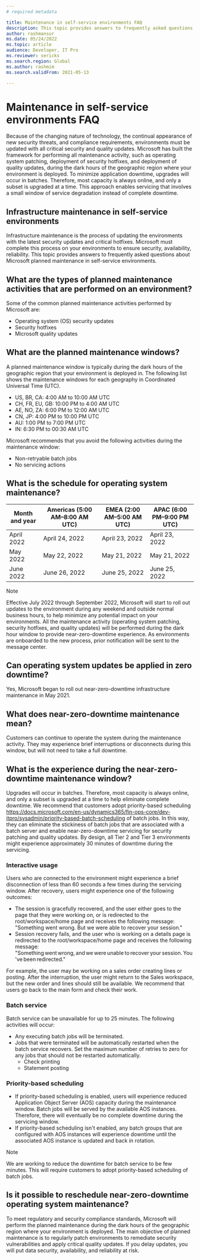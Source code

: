 ```yaml
---
# required metadata

title: Maintenance in self-service environments FAQ
description: This topic provides answers to frequently asked questions about the Microsoft planned maintenance in self-service environments.
author: rashmansur
ms.date: 05/24/2022
ms.topic: article
audience: Developer, IT Pro
ms.reviewer: sericks
ms.search.region: Global
ms.author: rashmim
ms.search.validFrom: 2021-05-13

---
```


# Maintenance in self-service environments FAQ
Because of the changing nature of technology, the continual appearance of new security threats, and compliance requirements, environments must be updated with all critical security and quality updates. Microsoft has built the framework for performing all maintenance activity, such as operating system patching, deployment of security hotfixes, and deployment of quality updates, during the dark hours of the geographic region where your environment is deployed. To minimize application downtime, upgrades will occur in batches. Therefore, most capacity is always online, and only a subset is upgraded at a time. This approach enables servicing that involves a small window of service degradation instead of complete downtime.

## Infrastructure maintenance in self-service environments
Infrastructure maintenance is the process of updating the environments with the latest security updates and critical hotfixes. Microsoft must complete this process on your environments to ensure security, availability, reliability. This topic provides answers to frequently asked questions about Microsoft planned maintenance in self-service environments.

## What are the types of planned maintenance activities that are performed on an environment?
Some of the common planned maintenance activities performed by Microsoft are:

- Operating system (OS) security updates
- Security hotfixes
- Microsoft quality updates

## What are the planned maintenance windows?
A planned maintenance window is typically during the dark hours of the geographic region that your environment is deployed in. The following list shows the maintenance windows for each geography in Coordinated Universal Time (UTC).

- US, BR, CA: 4:00 AM to 10:00 AM UTC 
- CH, FR, EU, GB: 10:00 PM to 4:00 AM UTC
- AE, NO, ZA: 6:00 PM to 12:00 AM UTC
- CN, JP: 4:00 PM to 10:00 PM UTC
- AU: 1:00 PM to 7:00 PM UTC
- IN: 6:30 PM to 00:30 AM UTC

Microsoft recommends that you avoid the following activities during the maintenance window:

- Non-retryable batch jobs
- No servicing actions

## What is the schedule for operating system maintenance?

| Month and year | Americas (5:00 AM–8:00 AM UTC) | EMEA (2:00 AM–5:00 AM UTC) | APAC (6:00 PM–9:00 PM UTC) |
|----------|--------------------------|----------------------|----------------------|
| April 2022 | April 24, 2022 | April 23, 2022 | April 23, 2022 |
| May 2022 | May 22, 2022 | May 21, 2022 | May 21, 2022 |
| June 2022 | June 26, 2022 | June 25, 2022 | June 25, 2022 |

> [!NOTE] 
> Effective July 2022 through September 2022, Microsoft will start to roll out updates to the environment during any weekend and outside normal business hours, to help minimize any potential impact on your environments. All the maintenance activity (operating system patching, security hotfixes, and quality updates) will be performed during the dark hour window to provide near-zero-downtime experience. As environments are onboarded to the new process, prior notification will be sent to the message center.

## Can operating system updates be applied in zero downtime?
Yes, Microsoft began to roll out near-zero-downtime infrastructure maintenance in May 2021.

## What does near-zero-downtime maintenance mean?
Customers can continue to operate the system during the maintenance activity. They may experience brief interruptions or disconnects during this window, but will not need to take a full downtime.

## What is the experience during the near-zero-downtime maintenance window?
Upgrades will occur in batches. Therefore, most capacity is always online, and only a subset is upgraded at a time to help eliminate complete downtime. We recommend that customers adopt priority-based scheduling https://docs.microsoft.com/en-us/dynamics365/fin-ops-core/dev-itpro/sysadmin/priority-based-batch-scheduling of batch jobs. In this way, they can eliminate the stickiness of batch jobs that are associated with a batch server and enable near-zero-downtime servicing for security patching and quality updates. By design, all Tier 2 and Tier 3 environments might experience approximately 30 minutes of downtime during the servicing.

### Interactive usage
Users who are connected to the environment might experience a brief disconnection of less than 60 seconds a few times during the servicing window. After recovery, users might experience one of the following outcomes:

- The session is gracefully recovered, and the user either goes to the page that they were working on, or is redirected to the root/workspace/home page and receives the following message: "Something went wrong. But we were able to recover your session."
- Session recovery fails, and the user who is working on a details page is redirected to the root/workspace/home page and receives the following message: "Something went wrong, and we were unable to recover your session. You've been redirected."

For example, the user may be working on a sales order creating lines or posting. After the interruption, the user might return to the Sales workspace, but the new order and lines should still be available. We recommend that users go back to the main form and check their work. 

### Batch service
Batch service can be unavailable for up to 25 minutes. The following activities will occur: 
- Any executing batch jobs will be terminated.
- Jobs that were terminated will be automatically restarted when the batch service recovers. Set the maximum number of retries to zero for any jobs that should not be restarted automatically.
  - Check printing 
  - Statement posting

### Priority-based scheduling
- If priority-based scheduling is enabled, users will experience reduced Application Object Server (AOS) capacity during the maintenance window. Batch jobs will be served by the available AOS instances. Therefore, there will eventually be no complete downtime during the servicing window.
- If priority-based scheduling isn't enabled, any batch groups that are configured with AOS instances will experience downtime until the associated AOS instance is updated and back in rotation.

> [!NOTE] 
> We are working to reduce the downtime for batch service to be few minutes. This will require customers to adopt priority-based scheduling of batch jobs.

## Is it possible to reschedule near-zero-downtime operating system maintenance?
To meet regulatory and security compliance standards, Microsoft will perform the planned maintenance during the dark hours of the geographic region where your environment is deployed. The main objective of planned maintenance is to regularly patch environments to remediate security vulnerabilities and apply critical quality updates. If you delay updates, you will put data security, availability, and reliability at risk. 

